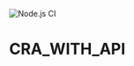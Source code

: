 ![Node.js CI](https://github.com/Phil9219/CRA_WITH_API/workflows/Node.js%20CI/badge.svg)

# CRA_WITH_API
